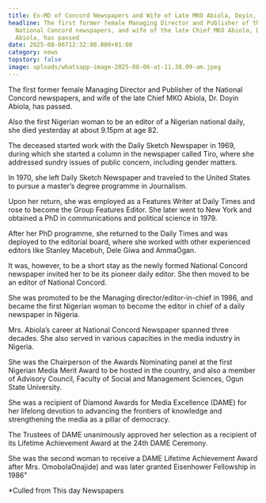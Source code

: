 ```yaml
---
title: Ex-MD of Concord Newspapers and Wife of Late MKO Abiola, Doyin, Passes at 82
headline: The first former female Managing Director and Publisher of the
  National Concord newspapers, and wife of the late Chief MKO Abiola, Dr. Doyin
  Abiola, has passed
date: 2025-08-06T12:32:00.000+01:00
category: news
topstory: false
image: uploads/whatsapp-image-2025-08-06-at-11.38.09-am.jpeg
---
```

The first former female Managing Director and Publisher of the National Concord newspapers, and wife of the late Chief MKO Abiola, Dr. Doyin Abiola, has passed.

Also the first Nigerian woman to be an editor of a Nigerian national daily, she died yesterday at about 9.15pm at age 82.

The deceased started work with the Daily Sketch Newspaper in 1969, during which she started a column in the newspaper called Tiro, where she addressed sundry issues of public concern, including gender matters.

In 1970, she left Daily Sketch Newspaper and traveled to the United States to pursue a master’s degree programme in Journalism.

Upon her return, she was employed as a Features Writer at Daily Times and rose to become the Group Features Editor. She later went to New York and obtained a PhD in communications and political science in 1979.

After her PhD programme, she returned to the Daily Times and was deployed to the editorial board, where she worked with other experienced editors like Stanley Macebuh, Dele Giwa and AmmaOgan.

It was, however, to be a short stay as the newly formed National Concord newspaper invited her to be its pioneer daily editor. She then moved to be an editor of National Concord.

She was promoted to be the Managing director/editor-in-chief in 1986, and became the first Nigerian woman to become the editor in chief of a daily newspaper in Nigeria.

Mrs. Abiola’s career at National Concord Newspaper spanned three decades. She also served in various capacities in the media industry in Nigeria.

She was the Chairperson of the Awards Nominating panel at the first Nigerian Media Merit Award to be hosted in the country, and also a member of Advisory Council, Faculty of Social and Management Sciences, Ogun State University. 

She was a recipient of Diamond Awards for Media Excellence (DAME) for her lifelong devotion to advancing the frontiers of knowledge and strengthening the media as a pillar of democracy.

The Trustees of DAME unanimously approved her selection as a recipient of its Lifetime Achievement Award at the 24th DAME Ceremony.

She was the second woman to receive a DAME Lifetime Achievement Award after Mrs. OmobolaOnajide) and was later granted Eisenhower Fellowship in 1986" 

\*Culled from This day Newspapers
